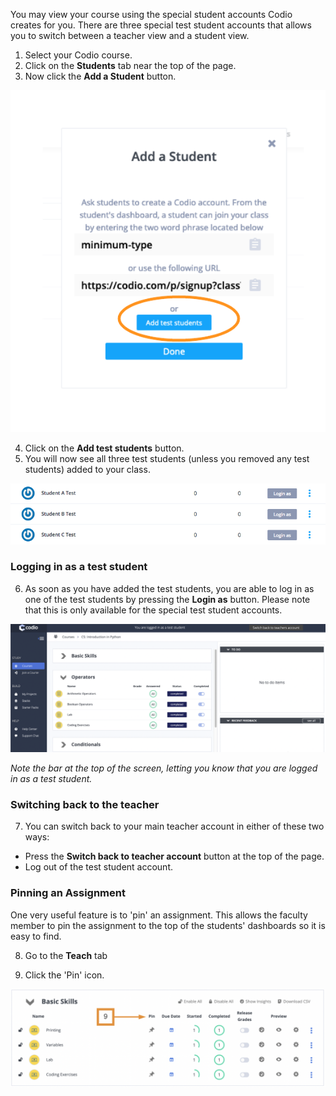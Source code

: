 You may view your course using the special student accounts Codio creates for you. There are three special test student accounts that allows you to switch between a teacher view and a student view.

1. Select your Codio course.
2. Click on the **Students** tab near the top of the page.
3. Now click the  **Add a Student** button.

![Add test students](.guides/img/addTestStudents.png)

4. Click on the **Add test students** button. 
5. You will now see all three test students (unless you removed any test students) added to your class.

![Test students added](.guides/img/added-test-students.png)

### Logging in as a test student
6. As soon as you have added the test students, you are able to log in as one of the test students by pressing the **Login as** button. Please note that this is only available for the special test student accounts.

![View as student](.guides/img/student-viewnew.png)

*Note the bar at the top of the screen, letting you know that you are logged in as a test student.*

### Switching back to the teacher
7. You can switch back to your main teacher account in either of these two ways:

- Press the **Switch back to teacher account** button at the top of the page. 
- Log out of the test student account.

### Pinning an Assignment
One very useful feature is to 'pin' an assignment. This allows the faculty member to pin the assignment to the top of the students' dashboards so it is easy to find.

8.  Go to the **Teach** tab

9. Click the 'Pin' icon. 

![Pin assignment](.guides/img/pinAssignmentnew.png)
